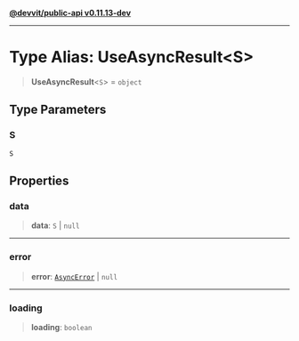 [**@devvit/public-api v0.11.13-dev**](../README.md)

---

# Type Alias: UseAsyncResult\<S\>

> **UseAsyncResult**\<`S`\> = `object`

## Type Parameters

### S

`S`

## Properties

<a id="data"></a>

### data

> **data**: `S` \| `null`

---

<a id="error"></a>

### error

> **error**: [`AsyncError`](AsyncError.md) \| `null`

---

<a id="loading"></a>

### loading

> **loading**: `boolean`
